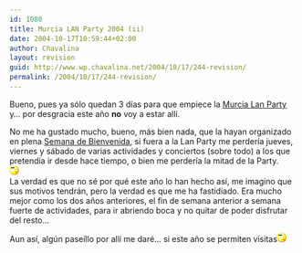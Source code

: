 ```yaml
---
id: 1080
title: Murcia LAN Party 2004 (ii)
date: 2004-10-17T10:59:44+02:00
author: Chavalina
layout: revision
guid: http://www.wp.chavalina.net/2004/10/17/244-revision/
permalink: /2004/10/17/244-revision/
---
```

Bueno, pues ya s&oacute;lo quedan 3 d&iacute;as para que empiece la <a href="http://www.murcialanparty.com/" target="_blank">Murcia Lan Party</a> y&#8230; por desgracia este a&ntilde;o **no** voy a estar all&iacute;.

No me ha gustado mucho, bueno, m&aacute;s bien nada, que la hayan organizado en plena <a href="http://www.um.es/bienvenida/" target="_blank">Semana de Bienvenida</a>, si fuera a la Lan Party me perder&iacute;a jueves, viernes y s&aacute;bado de varias actividades y conciertos (sobre todo) a los que pretend&iacute;a ir desde hace tiempo, o bien me perder&iacute;a la mitad de la Party.  
![emo](/imagenes/emoticonos/pensativo.gif)  
La verdad es que no s&eacute; por qu&eacute; este a&ntilde;o lo han hecho as&iacute;, me imagino que sus motivos tendr&aacute;n, pero la verdad es que me ha fastidiado. Era mucho mejor como los dos a&ntilde;os anteriores, el fin de semana anterior a semana fuerte de actividades, para ir abriendo boca y no quitar de poder disfrutar del resto&#8230;

Aun as&iacute;, alg&uacute;n pase&iacute;llo por all&iacute; me dar&eacute;&#8230; si este a&ntilde;o se permiten visitas![emo](/imagenes/emoticonos/pensativo.gif)